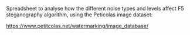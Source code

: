 Spreadsheet to analyse how the different noise types and levels affect F5 steganography algorithm, using the Peticolas image dataset:

https://www.petitcolas.net/watermarking/image_database/
